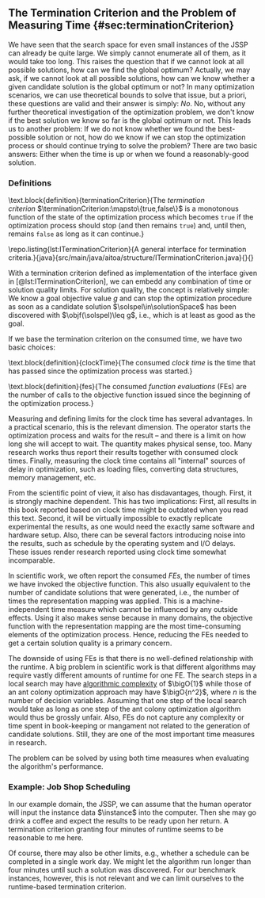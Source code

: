 ## The Termination Criterion and the Problem of Measuring Time {#sec:terminationCriterion}

We have seen that the search space for even small instances of the JSSP can already be quite large.
We simply cannot enumerate all of them, as it would take too long.
This raises the question that if we cannot look at all possible solutions, how can we find the global optimum?
Actually, we may ask, if we cannot look at all possible solutions, how can we know whether a given candidate solution is the global optimum or not?
In many optimization scenarios, we can use theoretical bounds to solve that issue, but a priori, these questions are valid and their answer is simply: *No*.
No, without any further theoretical investigation of the optimization problem, we don't know if the best solution we know so far is the global optimum or not.
This leads us to another problem:
If we do not know whether we found the best-possible solution or not, how do we know if we can stop the optimization process or should continue trying to solve the problem?
There are two basic answers:
Either when the time is up or when we found a reasonably-good solution.

### Definitions

\text.block{definition}{terminationCriterion}{The *termination criterion*&nbsp;$\terminationCriterion:\mapsto\{true,false\}$ is a monotonous function of the state of the optimization process which becomes `true` if the optimization process should stop (and then remains `true`) and, until then, remains `false` as long as it can continue.}

\repo.listing{lst:ITerminationCriterion}{A general interface for termination criteria.}{java}{src/main/java/aitoa/structure/ITerminationCriterion.java}{}{}

With a termination criterion defined as implementation of the interface given in [@lst:ITerminationCriterion], we can embedd any combination of time or solution quality limits.
For solution quality, the concept is relatively simple:
We know a goal objective value&nbsp;$g$ and can stop the optimization procedure as soon as a candidate solution&nbsp;$\solspel\in\solutionSpace$ has been discovered with $\objf(\solspel)\leq g$, i.e., which is at least as good as the goal.

If we base the termination criterion on the consumed time, we have two basic choices:

\text.block{definition}{clockTime}{The consumed *clock time* is the time that has passed since the optimization process was started.}

\text.block{definition}{fes}{The consumed *function evaluations*&nbsp;(FEs) are the number of calls to the objective function issued since the beginning of the optimization process.}

Measuring and defining limits for the clock time has several advantages.
In a practical scenario, this is the relevant dimension.
The operator starts the optimization process and waits for the result &ndash; and there is a limit on how long she will accept to wait.
The quantity makes physical sense, too.
Many research works thus report their results together with consumed clock times.
Finally, measuring the clock time contains all "internal" sources of delay in optimization, such as loading files, converting data structures, memory management, etc.

From the scientific point of view, it also has disdavantages, though.
First, it is strongly machine dependent.
This has two implications:
First, all results in this book reported based on clock time might be outdated when you read this text.
Second, it will be virtually impossible to exactly replicate experimental the results, as one would need the exactly same software and hardware setup.
Also, there can be several factors introducing noise into the results, such as schedule by the operating system and I/O delays.
These issues render research reported using clock time somewhat incomparable.

In scientific work, we often report the consumed *FEs*, the number of times we have invoked the objective function.
This also usually equivalent to the number of candidate solutions that were generated, i.e., the number of times the representation mapping was applied.
This is a machine-independent time measure which cannot be influenced by any outside effects.
Using it also makes sense because in many domains, the objective function with the representation mapping are the most time-consuming elements of the optimization process.
Hence, reducing the FEs needed to get a certain solution quality is a primary concern.

The downside of using FEs is that there is no well-defined relationship with the runtime.
A big problem in scientific work is that different algorithms may require vastly different amounts of runtime for one FE.
The search steps in a local search may have [algorithmic complexity](http://en.wikipedia.org/wiki/Analysis_of_algorithms#Orders_of_growth) of $\bigO{1}$ while those of an ant colony optimization approach may have $\bigO{n^2}$, where $n$ is the number of decision variables.
Assuming that one step of the local search would take as long as one step of the ant colony optimization algorithm would thus be grossly unfair.
Also, FEs do not capture any complexity or time spent in book-keeping or mangament not related to the generation of candidate solutions.
Still, they are one of the most important time measures in research.

The problem can be solved by using both time measures when evaluating the algorithm's performance.

### Example: Job Shop Scheduling

In our example domain, the JSSP, we can assume that the human operator will input the instance data&nbsp;$\instance$ into the computer.
Then she may go drink a coffee and expect the results to be ready upon her return.
A termination criterion granting four minutes of runtime seems to be reasonable to me here.

Of course, there may also be other limits, e.g., whether a schedule can be completed in a single work day.
We might let the algorithm run longer than four minutes until such a solution was discovered.
For our benchmark instances, however, this is not relevant and we can limit ourselves to the runtime-based termination criterion.